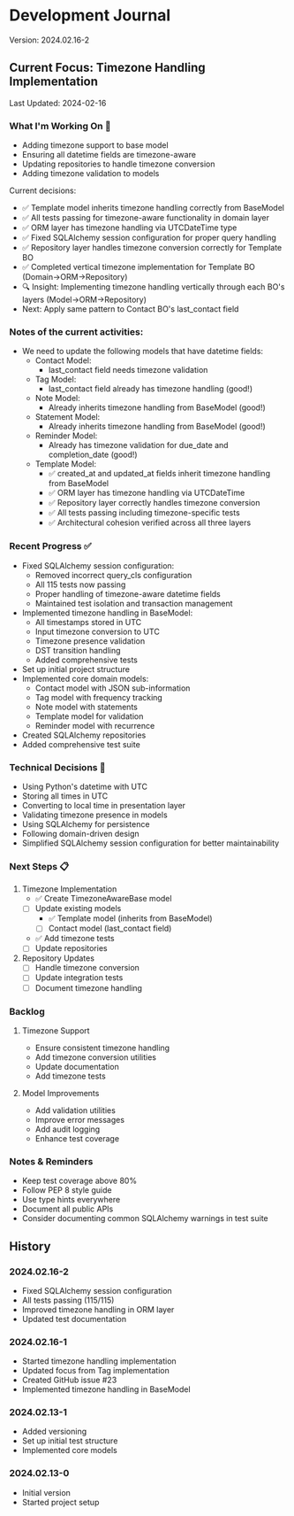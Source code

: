 # Development Journal
Version: 2024.02.16-2

## Current Focus: Timezone Handling Implementation
Last Updated: 2024-02-16

### What I'm Working On 🔨
- Adding timezone support to base model
- Ensuring all datetime fields are timezone-aware
- Updating repositories to handle timezone conversion
- Adding timezone validation to models

Current decisions:
- ✅ Template model inherits timezone handling correctly from BaseModel
- ✅ All tests passing for timezone-aware functionality in domain layer
- ✅ ORM layer has timezone handling via UTCDateTime type
- ✅ Fixed SQLAlchemy session configuration for proper query handling
- ✅ Repository layer handles timezone conversion correctly for Template BO
- ✅ Completed vertical timezone implementation for Template BO (Domain→ORM→Repository)
- 🔍 Insight: Implementing timezone handling vertically through each BO's layers (Model→ORM→Repository)
- Next: Apply same pattern to Contact BO's last_contact field

### Notes of the current activities:
- We need to update the following models that have datetime fields:
  - Contact Model:
    - last_contact field needs timezone validation
  - Tag Model:
    - last_contact field already has timezone handling (good!)
  - Note Model:
    - Already inherits timezone handling from BaseModel (good!)
  - Statement Model:
    - Already inherits timezone handling from BaseModel (good!)
  - Reminder Model:
    - Already has timezone validation for due_date and completion_date (good!)
  - Template Model:
    - ✅ created_at and updated_at fields inherit timezone handling from BaseModel
    - ✅ ORM layer has timezone handling via UTCDateTime
    - ✅ Repository layer correctly handles timezone conversion
    - ✅ All tests passing including timezone-specific tests
    - ✅ Architectural cohesion verified across all three layers

### Recent Progress ✅
- Fixed SQLAlchemy session configuration:
  - Removed incorrect query_cls configuration
  - All 115 tests now passing
  - Proper handling of timezone-aware datetime fields
  - Maintained test isolation and transaction management
- Implemented timezone handling in BaseModel:
  - All timestamps stored in UTC
  - Input timezone conversion to UTC
  - Timezone presence validation
  - DST transition handling
  - Added comprehensive tests
- Set up initial project structure
- Implemented core domain models:
  - Contact model with JSON sub-information
  - Tag model with frequency tracking
  - Note model with statements
  - Template model for validation
  - Reminder model with recurrence
- Created SQLAlchemy repositories
- Added comprehensive test suite

### Technical Decisions 🔨
- Using Python's datetime with UTC
- Storing all times in UTC
- Converting to local time in presentation layer
- Validating timezone presence in models
- Using SQLAlchemy for persistence
- Following domain-driven design
- Simplified SQLAlchemy session configuration for better maintainability

### Next Steps 📋
1. Timezone Implementation
   - ✅ Create TimezoneAwareBase model
   - [ ] Update existing models
     - ✅ Template model (inherits from BaseModel)
     - [ ] Contact model (last_contact field)
   - ✅ Add timezone tests
   - [ ] Update repositories

2. Repository Updates
   - [ ] Handle timezone conversion
   - [ ] Update integration tests
   - [ ] Document timezone handling

### Backlog
1. Timezone Support
   - Ensure consistent timezone handling
   - Add timezone conversion utilities
   - Update documentation
   - Add timezone tests

2. Model Improvements
   - Add validation utilities
   - Improve error messages
   - Add audit logging
   - Enhance test coverage

### Notes & Reminders
- Keep test coverage above 80%
- Follow PEP 8 style guide
- Use type hints everywhere
- Document all public APIs
- Consider documenting common SQLAlchemy warnings in test suite

## History
### 2024.02.16-2
- Fixed SQLAlchemy session configuration
- All tests passing (115/115)
- Improved timezone handling in ORM layer
- Updated test documentation

### 2024.02.16-1
- Started timezone handling implementation
- Updated focus from Tag implementation
- Created GitHub issue #23
- Implemented timezone handling in BaseModel

### 2024.02.13-1
- Added versioning
- Set up initial test structure
- Implemented core models

### 2024.02.13-0
- Initial version
- Started project setup
